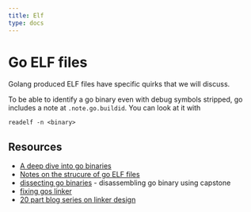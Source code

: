 ```yaml
---
title: Elf
type: docs
---
```


# Go ELF files

Golang produced ELF files have specific quirks that we will discuss.

To be able to identify a go binary even with debug symbols stripped, go includes a note at `.note.go.buildid`. You can look at it with
```
readelf -n <binary>
```

## Resources
- [A deep dive into go binaries](https://qzaidi.github.io/2017/03/05/elf-go-ident/)
- [Notes on the strucure of go ELF files](https://utcc.utoronto.ca/~cks/space/blog/programming/GoBinaryStructureNotes)
- [dissecting go binaries](https://www.grant.pizza/blog/dissecting-go-binaries/) - disassembling go binary using capstone
- [fixing gos linker](https://www.uber.com/en-CA/blog/fixing-gos-linker/)
- [20 part blog series on linker design](https://lwn.net/Articles/276782/)

